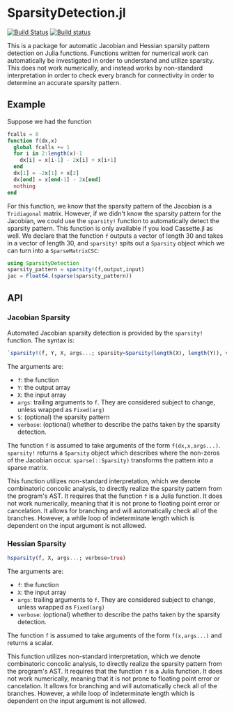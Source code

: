 # SparsityDetection.jl

[![Build Status](https://travis-ci.org/JuliaDiffEq/SparsityDetection.jl.svg?branch=master)](https://travis-ci.org/JuliaDiffEq/SparsityDetection.jl)
[![Build status](https://ci.appveyor.com/api/projects/status/iruuqu4hxq00vo3s?svg=true)](https://ci.appveyor.com/project/ChrisRackauckas/sparsitydetection-jl)

This is a package for automatic Jacobian and Hessian sparsity pattern detection
on Julia functions. Functions written for numerical work can automatically be
investigated in order to understand and utilize sparsity. This does not work
numerically, and instead works by non-standard interpretation in order to
check every branch for connectivity in order to determine an accurate sparsity
pattern.

## Example

Suppose we had the function

```julia
fcalls = 0
function f(dx,x)
  global fcalls += 1
  for i in 2:length(x)-1
    dx[i] = x[i-1] - 2x[i] + x[i+1]
  end
  dx[1] = -2x[1] + x[2]
  dx[end] = x[end-1] - 2x[end]
  nothing
end
```

For this function, we know that the sparsity pattern of the Jacobian is a
`Tridiagonal` matrix. However, if we didn't know the sparsity pattern for
the Jacobian, we could use the `sparsity!` function to automatically
detect the sparsity pattern. This function is only available if you
load Cassette.jl as well. We declare that the function `f` outputs a
vector of length 30 and takes in a vector of length 30, and `sparsity!` spits
out a `Sparsity` object which we can turn into a `SparseMatrixCSC`:

```julia
using SparsityDetection
sparsity_pattern = sparsity!(f,output,input)
jac = Float64.(sparse(sparsity_pattern))
```

## API

### Jacobian Sparsity

Automated Jacobian sparsity detection is provided by the `sparsity!` function.
The syntax is:

```julia
`sparsity!(f, Y, X, args...; sparsity=Sparsity(length(X), length(Y)), verbose=true)`
```

The arguments are:

- `f`: the function
- `Y`: the output array
- `X`: the input array
- `args`: trailing arguments to `f`. They are considered subject to change, unless wrapped as `Fixed(arg)`
- `S`: (optional) the sparsity pattern
- `verbose`: (optional) whether to describe the paths taken by the sparsity detection.

The function `f` is assumed to take arguments of the form `f(dx,x,args...)`.
`sparsity!` returns a `Sparsity` object which describes where the non-zeros
of the Jacobian occur. `sparse(::Sparsity)` transforms the pattern into
a sparse matrix.

This function utilizes non-standard interpretation, which we denote
combinatoric concolic analysis, to directly realize the sparsity pattern from
the program's AST. It requires that the function `f` is a Julia function. It
does not work numerically, meaning that it is not prone to floating point error
or cancelation. It allows for branching and will automatically check all of the
branches. However, a while loop of indeterminate length which is dependent
on the input argument is not allowed.

### Hessian Sparsity

```julia
hsparsity(f, X, args...; verbose=true)
```
The arguments are:

- `f`: the function
- `X`: the input array
- `args`: trailing arguments to `f`. They are considered subject to change, unless wrapped as `Fixed(arg)`
- `verbose`: (optional) whether to describe the paths taken by the sparsity detection.

The function `f` is assumed to take arguments of the form `f(x,args...)` and
returns a scalar.

This function utilizes non-standard interpretation, which we denote
combinatoric concolic analysis, to directly realize the sparsity pattern from
the program's AST. It requires that the function `f` is a Julia function. It
does not work numerically, meaning that it is not prone to floating point error
or cancelation. It allows for branching and will automatically check all of the
branches. However, a while loop of indeterminate length which is dependent
on the input argument is not allowed.
